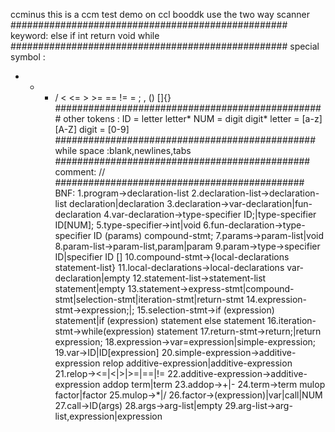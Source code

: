 ccminus
this is a ccm test demo on ccl booddk
use the two way scanner
##################################################
keyword: 
else if int return void while
##################################################
special symbol :
+ - * / < <= > >= == != = ; , () []{} 
#################################################
other tokens :
ID = letter letter*
NUM = digit digit*
letter = [a-z][A-Z]
digit = [0-9]
###############################################
while space :blank,newlines,tabs
##############################################
comment: //
#############################################
BNF:
1.program->declaration-list
2.declaration-list->declaration-list declaration|declaration
3.declaration->var-declaration|fun-declaration
4.var-declaration->type-specifier ID;|type-specifier ID[NUM];
5.type-specifier->int|void
6.fun-declaration->type-specifier ID (params) compound-stmt;
7.params->param-list|void
8.param-list->param-list,param|param
9.param->type->specifier ID|specifier ID []
10.compound-stmt->{local-declarations statement-list}
11.local-declarations->local-declarations var-declaration|empty
12.statement-list->statement-list statement|empty
13.statement->express-stmt|compound-stmt|selection-stmt|iteration-stmt|return-stmt
14.expression-stmt->expression;|;
15.selection-stmt->if (expression) statement|if (expression) statement else statement
16.iteration-stmt->while(expression) statement
17.return-stmt->return;|return expression;
18.expression->var=expression|simple-expression;
19.var->ID|ID[expression]
20.simple-expression->additive-expression relop additive-expression|additive-expression
21.relop-><=|<|>|>=|==|!=
22.additive-expression->additive-expression addop term|term
23.addop->+|-
24.term->term mulop factor|factor
25.mulop->*|/
26.factor->(expression)|var|call|NUM
27.call->ID(args)
28.args->arg-list|empty
29.arg-list->arg-list,expression|expression

